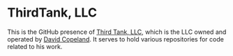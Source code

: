 # ThirdTank, LLC

This is the GitHub presence of [Third Tank, LLC](https://thirdtank.com), which is the LLC owned and operated by [David
Copeland](https://github.com/davetron5000).  It serves to hold various repositories for code related to his work.
